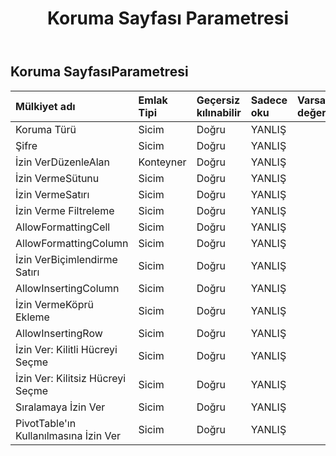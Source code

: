 ﻿---
title: Koruma Sayfası Parametresi
second_title: Aspose.Cells Cloud Documen
type: docs
url: /tr/specification/model/protectsheetparameter/
description: "Aspose.Cells Bulut modeli spesifikasyonu: ProtectSheetParameter. Açma, oluşturma, düzenleme, bölme, birleştirme, karşılaştırma ve dönüştürme gibi özelliklerle Excel ve diğer elektronik tablo belgelerini zahmetsizce yönetin"
weight: 50
---
## **Koruma SayfasıParametresi**

 

| Mülkiyet adı| Emlak Tipi| Geçersiz kılınabilir| Sadece oku| Varsayılan değer| Tanım|
|:- |:- |:- |:- |:- |:- |
| Koruma Türü| Sicim| Doğru| YANLIŞ|||
| Şifre| Sicim| Doğru| YANLIŞ|||
| İzin VerDüzenleAlan| Konteyner| Doğru| YANLIŞ|||
| İzin VermeSütunu| Sicim| Doğru| YANLIŞ|||
| İzin VermeSatırı| Sicim| Doğru| YANLIŞ|||
| İzin Verme Filtreleme| Sicim| Doğru| YANLIŞ|||
| AllowFormattingCell| Sicim| Doğru| YANLIŞ|||
| AllowFormattingColumn| Sicim| Doğru| YANLIŞ|||
| İzin VerBiçimlendirme Satırı| Sicim| Doğru| YANLIŞ|||
| AllowInsertingColumn| Sicim| Doğru| YANLIŞ|||
| İzin VermeKöprü Ekleme| Sicim| Doğru| YANLIŞ|||
| AllowInsertingRow| Sicim| Doğru| YANLIŞ|||
| İzin Ver: Kilitli Hücreyi Seçme| Sicim| Doğru| YANLIŞ|||
| İzin Ver: Kilitsiz Hücreyi Seçme| Sicim| Doğru| YANLIŞ|||
| Sıralamaya İzin Ver| Sicim| Doğru| YANLIŞ|||
| PivotTable'ın Kullanılmasına İzin Ver| Sicim| Doğru| YANLIŞ|||


